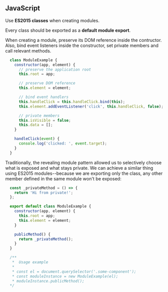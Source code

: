 
## JavaScript

Use **ES2015 classes** when creating modules.

Every class should be exported as a **default module export**.

When creating a module, preserve its DOM reference inside the contructor. Also, bind event listeners inside the constructor, set private members and call relevant methods.

```javascript
  class ModuleExample {
    constructor(app, element) {
      // preserve the application root
      this.root = app;

      // preserve DOM reference
      this.element = element;

      // bind event handlers
      this.handleClick = this.handleClick.bind(this);
      this.element.addEventListener('click', this.handleClick, false);

      // private members
      this.isVisible = false;
      this.data = [];
    }

    handleClick(event) {
      console.log('clicked: ', event.target);
    }
  }
```

Traditionally, the revealing module pattern allowed us to selectively choose what is exposed and what stays private. We can achieve a similar thing using ES2015 modules--because we are exporting only the class, any other member defined in the same module won't be exposed:

```javascript
  const _privateMethod = () => {
    return 'Hi from private!';
  };

  export default class ModuleExample {
    constructor(app, element) {
      this.root = app;
      this.element = element;
    }

    publicMethod() {
      return _privateMethod();
    }
  }

  /**
   *  Usage example
   *
   * const el = document.querySelector('.some-component');
   * const moduleInstance = new ModuleExample(el);
   * moduleInstance.publicMethod();
  */
```